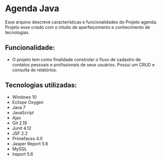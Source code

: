 
# Agenda Java
Esse arquivo descreve características e funcionalidades do Projeto agenda. Projeto esse criado com o intuito de aperfeiçomento e conhecimento de tecnologias.

## Funcionalidade:

- O projeto tem como finalidade constrolar o fluxo de cadastro de contatos pessoais e profissionais de seus usuários. Possui um CRUD e consulta de relatórios. 

## Tecnologias utilizadas:

- Windows 10
- Eclispe Oxygen
- Java 7
- JavaScript
- Ajax
- Git 2.19
- Junit 4.12
- JSF 2.2
- Primefaces 4.0
- Jasper Report 5.6
- MySQL
- Ireport 5.6
